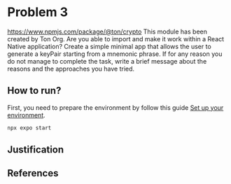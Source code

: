 # Problem 3

https://www.npmjs.com/package/@ton/crypto This module has been created by Ton Org. Are you able to import and make it work within a React Native application? Create a simple minimal app that allows the user to generate a keyPair starting from a mnemonic phrase. If for any reason you do not manage to complete the task, write a brief message about the reasons and the approaches you have tried.

## How to run?

First, you need to prepare the environment by follow this guide [Set up your environment](https://docs.expo.dev/get-started/set-up-your-environment/?platform=ios&device=simulated#set-up-an-ios-simulator-with-expo-go).

```bash
npx expo start
```

## Justification

## References
